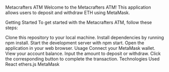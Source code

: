 Metacrafters ATM
Welcome to the Metacrafters ATM! This application allows users to deposit and withdraw ETH using MetaMask.

Getting Started
To get started with the Metacrafters ATM, follow these steps:

Clone this repository to your local machine.
Install dependencies by running npm install.
Start the development server with npm start.
Open the application in your web browser.
Usage
Connect your MetaMask wallet.
View your account balance.
Input the amount to deposit or withdraw.
Click the corresponding button to complete the transaction.
Technologies Used
React
ethers.js
MetaMask
